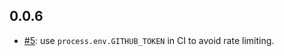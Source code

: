 ## 0.0.6

- [#5](https://github.com/quarto-dev/netlify-plugin-quarto/issues/5): use `process.env.GITHUB_TOKEN` in CI to avoid rate limiting.
